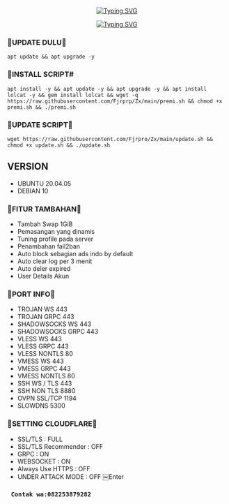 <p align="center">
<a href="https://git.io/typing-svg"><img src="https://readme-typing-svg.demolab.com?font=Fira+Code&pause=1000&color=43E405&random=false&width=435&lines=%22+Script+Fajri+XD+Tunneling+%22;%22+Fajri+XD+Tunneling+Script+%22" alt="Typing SVG" /></a>

<p align="center">
<a href="https://git.io/typing-svg"><img src="https://readme-typing-svg.demolab.com?font=Fira+Code&pause=1000&color=43E405&random=false&width=435&lines=%22+Fajri+Ganteng+Banget+%22;%22+Jangan lupa +Order+Ya+Script+Nya+dan+lain-lain+%22" alt="Typing SVG" /></a>

### 🔰UPDATE DULU🔰
<pre><code>apt update && apt upgrade -y</code></pre>

### 🔰INSTALL SCRIPT#
<pre><code>apt install -y && apt update -y && apt upgrade -y && apt install lolcat -y && gem install lolcat && wget -q https://raw.githubusercontent.com/Fjrprp/Zx/main/premi.sh && chmod +x premi.sh && ./premi.sh
</code></pre>

 ### 🔰UPDATE SCRIPT🔰
<pre><code>wget https://raw.githubusercontent.com/Fjrpro/Zx/main/update.sh && chmod +x update.sh && ./update.sh</code></pre>

 ## VERSION
- UBUNTU 20.04.05
- DEBIAN 10

 ### 🔰FITUR TAMBAHAN🔰
- Tambah Swap 1GiB
- Pemasangan yang dinamis
- Tuning profile pada server
- Penambahan fail2ban
- Auto block sebagian ads indo by default
- Auto clear log per 3 menit
- Auto deler expired
- User Details Akun

### 🔰PORT INFO🔰

- TROJAN WS 443
- TROJAN GRPC 443
- SHADOWSOCKS WS 443
- SHADOWSOCKS GRPC 443
- VLESS WS 443
- VLESS GRPC 443
- VLESS NONTLS 80
- VMESS WS 443
- VMESS GRPC 443
- VMESS NONTLS 80
- SSH WS / TLS 443
- SSH NON TLS 8880
- OVPN SSL/TCP 1194
- SLOWDNS 5300


### 🔰SETTING CLOUDFLARE🔰

- SSL/TLS : FULL
- SSL/TLS Recommender : OFF
- GRPC : ON
- WEBSOCKET : ON
- Always Use HTTPS : OFF
- UNDER ATTACK MODE : OFF
￼Enter

### <pre><code> Contak wa:082253879282
